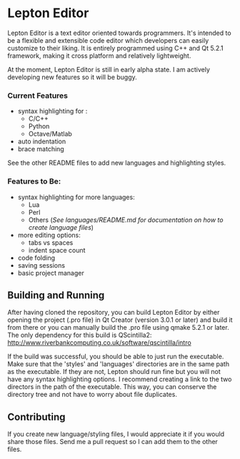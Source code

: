 Lepton Editor
=============

Lepton Editor is a text editor oriented towards programmers.  It's intended to be a
flexible and extensible code editor which developers can easily customize to their
liking.  It is entirely programmed using C++ and Qt 5.2.1 framework, making it cross
platform and relatively lightweight.

At the moment, Lepton Editor is still in early alpha state.  I am actively developing
new features so it will be buggy.

### Current Features
- syntax highlighting for : 
  - C/C++
  - Python
  - Octave/Matlab
- auto indentation
- brace matching

See the other README files to add new languages and highlighting styles.

### Features to Be:
- syntax highlighting for more languages:
  - Lua
  - Perl
  - Others (_See languages/README.md for documentation on how to create language files_)
- more editing options:
  - tabs vs spaces
  - indent space count
- code folding
- saving sessions
- basic project manager

Building and Running
--------

After having cloned the repository, you can build Lepton Editor by either opening the project
(.pro file) in Qt Creator (version 3.0.1 or later) and build it from there or you can manually
build the .pro file using qmake 5.2.1 or later.  The only dependency for this build is
QScintilla2: http://www.riverbankcomputing.co.uk/software/qscintilla/intro

If the build was successful, you should be able to just run the executable.  Make sure that the
'styles' and 'languages' directories are in the same path as the executable.  If they are not,
Lepton should run fine but you will not have any syntax highlighting options.  I recommend
creating a link to the two directors in the path of the executable.  This way, you can conserve
the directory tree and not have to worry about file duplicates.

Contributing
------------

If you create new language/styling files, I would appreciate it if you would share those files.
Send me a pull request so I can add them to the other files.
